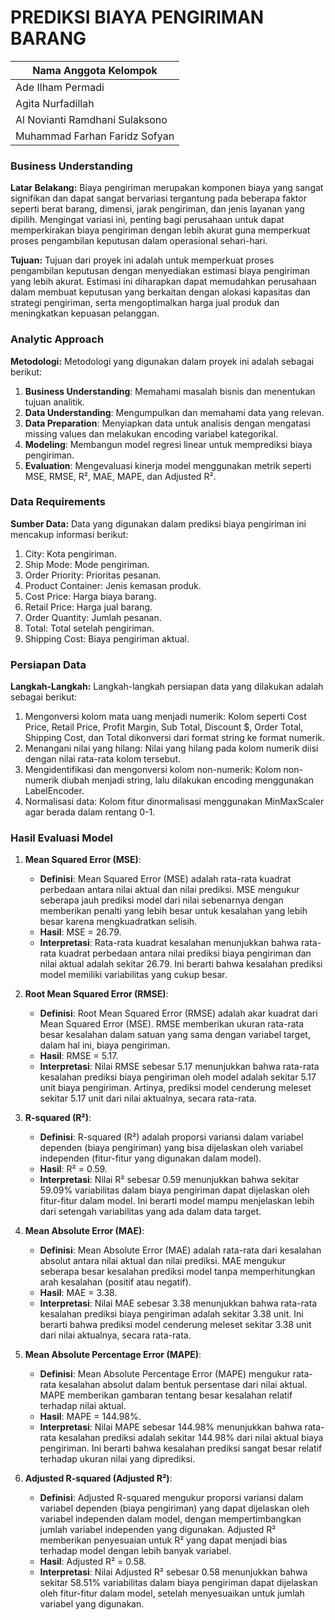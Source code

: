 # PREDIKSI BIAYA PENGIRIMAN BARANG

| Nama Anggota Kelompok          |
| ------------------------------ |
| Ade Ilham Permadi              |
| Agita Nurfadillah              |
| Al Novianti Ramdhani Sulaksono |
| Muhammad Farhan Faridz Sofyan  |

### Business Understanding

**Latar Belakang:**
Biaya pengiriman merupakan komponen biaya yang sangat signifikan dan dapat sangat bervariasi tergantung pada beberapa faktor seperti berat barang, dimensi, jarak pengiriman, dan jenis layanan yang dipilih. Mengingat variasi ini, penting bagi perusahaan untuk dapat memperkirakan biaya pengiriman dengan lebih akurat guna memperkuat proses pengambilan keputusan dalam operasional sehari-hari.

**Tujuan:**
Tujuan dari proyek ini adalah untuk memperkuat proses pengambilan keputusan dengan menyediakan estimasi biaya pengiriman yang lebih akurat. Estimasi ini diharapkan dapat memudahkan perusahaan dalam membuat keputusan yang berkaitan dengan alokasi kapasitas dan strategi pengiriman, serta mengoptimalkan harga jual produk dan meningkatkan kepuasan pelanggan.

### Analytic Approach

**Metodologi:**
Metodologi yang digunakan dalam proyek ini adalah sebagai berikut:

1. **Business Understanding**: Memahami masalah bisnis dan menentukan tujuan analitik.
2. **Data Understanding**: Mengumpulkan dan memahami data yang relevan.
3. **Data Preparation**: Menyiapkan data untuk analisis dengan mengatasi missing values dan melakukan encoding variabel kategorikal.
4. **Modeling**: Membangun model regresi linear untuk memprediksi biaya pengiriman.
5. **Evaluation**: Mengevaluasi kinerja model menggunakan metrik seperti MSE, RMSE, R², MAE, MAPE, dan Adjusted R².

### Data Requirements

**Sumber Data:**
Data yang digunakan dalam prediksi biaya pengiriman ini mencakup informasi berikut:

1. City: Kota pengiriman.
2. Ship Mode: Mode pengiriman.
3. Order Priority: Prioritas pesanan.
4. Product Container: Jenis kemasan produk.
5. Cost Price: Harga biaya barang.
6. Retail Price: Harga jual barang.
7. Order Quantity: Jumlah pesanan.
8. Total: Total setelah pengiriman.
9. Shipping Cost: Biaya pengiriman aktual.

### Persiapan Data

**Langkah-Langkah:**
Langkah-langkah persiapan data yang dilakukan adalah sebagai berikut:

1. Mengonversi kolom mata uang menjadi numerik: Kolom seperti Cost Price, Retail Price, Profit Margin, Sub Total, Discount $, Order Total, Shipping Cost, dan Total dikonversi dari format string ke format numerik.
2. Menangani nilai yang hilang: Nilai yang hilang pada kolom numerik diisi dengan nilai rata-rata kolom tersebut.
3. Mengidentifikasi dan mengonversi kolom non-numerik: Kolom non-numerik diubah menjadi string, lalu dilakukan encoding menggunakan LabelEncoder.
4. Normalisasi data: Kolom fitur dinormalisasi menggunakan MinMaxScaler agar berada dalam rentang 0-1.

### Hasil Evaluasi Model

1. **Mean Squared Error (MSE)**:

   - **Definisi**: Mean Squared Error (MSE) adalah rata-rata kuadrat perbedaan antara nilai aktual dan nilai prediksi. MSE mengukur seberapa jauh prediksi model dari nilai sebenarnya dengan memberikan penalti yang lebih besar untuk kesalahan yang lebih besar karena mengkuadratkan selisih.
   - **Hasil**: MSE = 26.79.
   - **Interpretasi**: Rata-rata kuadrat kesalahan menunjukkan bahwa rata-rata kuadrat perbedaan antara nilai prediksi biaya pengiriman dan nilai aktual adalah sekitar 26.79. Ini berarti bahwa kesalahan prediksi model memiliki variabilitas yang cukup besar.

2. **Root Mean Squared Error (RMSE)**:

   - **Definisi**: Root Mean Squared Error (RMSE) adalah akar kuadrat dari Mean Squared Error (MSE). RMSE memberikan ukuran rata-rata besar kesalahan dalam satuan yang sama dengan variabel target, dalam hal ini, biaya pengiriman.
   - **Hasil**: RMSE = 5.17.
   - **Interpretasi**: Nilai RMSE sebesar 5.17 menunjukkan bahwa rata-rata kesalahan prediksi biaya pengiriman oleh model adalah sekitar 5.17 unit biaya pengiriman. Artinya, prediksi model cenderung meleset sekitar 5.17 unit dari nilai aktualnya, secara rata-rata.

3. **R-squared (R²)**:

   - **Definisi**: R-squared (R²) adalah proporsi variansi dalam variabel dependen (biaya pengiriman) yang bisa dijelaskan oleh variabel independen (fitur-fitur yang digunakan dalam model).
   - **Hasil**: R² = 0.59.
   - **Interpretasi**: Nilai R² sebesar 0.59 menunjukkan bahwa sekitar 59.09% variabilitas dalam biaya pengiriman dapat dijelaskan oleh fitur-fitur dalam model. Ini berarti model mampu menjelaskan lebih dari setengah variabilitas yang ada dalam data target.

4. **Mean Absolute Error (MAE)**:

   - **Definisi**: Mean Absolute Error (MAE) adalah rata-rata dari kesalahan absolut antara nilai aktual dan nilai prediksi. MAE mengukur seberapa besar kesalahan prediksi model tanpa memperhitungkan arah kesalahan (positif atau negatif).
   - **Hasil**: MAE = 3.38.
   - **Interpretasi**: Nilai MAE sebesar 3.38 menunjukkan bahwa rata-rata kesalahan prediksi biaya pengiriman adalah sekitar 3.38 unit. Ini berarti bahwa prediksi model cenderung meleset sekitar 3.38 unit dari nilai aktualnya, secara rata-rata.

5. **Mean Absolute Percentage Error (MAPE)**:

   - **Definisi**: Mean Absolute Percentage Error (MAPE) mengukur rata-rata kesalahan absolut dalam bentuk persentase dari nilai aktual. MAPE memberikan gambaran tentang besar kesalahan relatif terhadap nilai aktual.
   - **Hasil**: MAPE = 144.98%.
   - **Interpretasi**: Nilai MAPE sebesar 144.98% menunjukkan bahwa rata-rata kesalahan prediksi adalah sekitar 144.98% dari nilai aktual biaya pengiriman. Ini berarti bahwa kesalahan prediksi sangat besar relatif terhadap ukuran nilai yang diprediksi.

6. **Adjusted R-squared (Adjusted R²)**:
   - **Definisi**: Adjusted R-squared mengukur proporsi variansi dalam variabel dependen (biaya pengiriman) yang dapat dijelaskan oleh variabel independen dalam model, dengan mempertimbangkan jumlah variabel independen yang digunakan. Adjusted R² memberikan penyesuaian untuk R² yang dapat menjadi bias terhadap model dengan lebih banyak variabel.
   - **Hasil**: Adjusted R² = 0.58.
   - **Interpretasi**: Nilai Adjusted R² sebesar 0.58 menunjukkan bahwa sekitar 58.51% variabilitas dalam biaya pengiriman dapat dijelaskan oleh fitur-fitur dalam model, setelah menyesuaikan untuk jumlah variabel yang digunakan.
